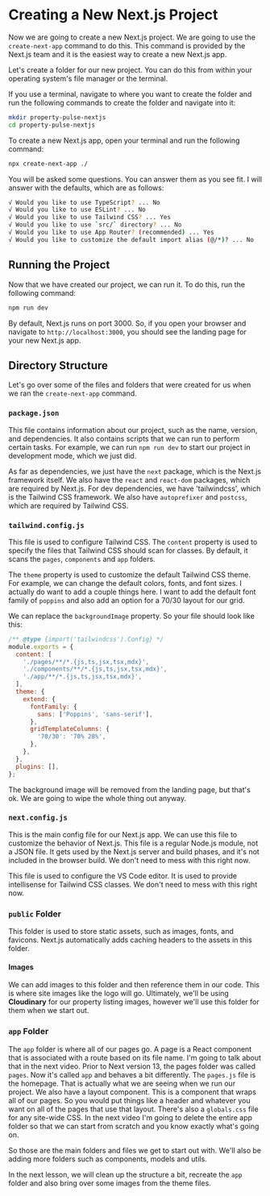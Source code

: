 # Creating a New Next.js Project

Now we are going to create a new Next.js project. We are going to use the `create-next-app` command to do this. This command is provided by the Next.js team and it is the easiest way to create a new Next.js app.

Let's create a folder for our new project. You can do this from within your operating system's file manager or the terminal.

If you use a terminal, navigate to where you want to create the folder and run the following commands to create the folder and navigate into it:

```bash
mkdir property-pulse-nextjs
cd property-pulse-nextjs
```

To create a new Next.js app, open your terminal and run the following command:

```bash
npx create-next-app ./
```

You will be asked some questions. You can answer them as you see fit. I will answer with the defaults, which are as follows:

```bash
√ Would you like to use TypeScript? ... No
√ Would you like to use ESLint? ... No
√ Would you like to use Tailwind CSS? ... Yes
√ Would you like to use `src/` directory? ... No
√ Would you like to use App Router? (recommended) ... Yes
√ Would you like to customize the default import alias (@/*)? ... No
```

## Running the Project

Now that we have created our project, we can run it. To do this, run the following command:

```bash
npm run dev
```

By default, Next.js runs on port 3000. So, if you open your browser and navigate to `http://localhost:3000`, you should see the landing page for your new Next.js app.

## Directory Structure

Let's go over some of the files and folders that were created for us when we ran the `create-next-app` command.

### `package.json`

This file contains information about our project, such as the name, version, and dependencies. It also contains scripts that we can run to perform certain tasks. For example, we can run `npm run dev` to start our project in development mode, which we just did.

As far as dependencies, we just have the `next` package, which is the Next.js framework itself. We also have the `react` and `react-dom` packages, which are required by Next.js. For dev dependencies, we have 'tailwindcss', which is the Tailwind CSS framework. We also have `autoprefixer` and `postcss`, which are required by Tailwind CSS.

### `tailwind.config.js`

This file is used to configure Tailwind CSS. The `content` property is used to specify the files that Tailwind CSS should scan for classes. By default, it scans the `pages`, `components` and `app` folders.

The `theme` property is used to customize the default Tailwind CSS theme. For example, we can change the default colors, fonts, and font sizes. I actually do want to add a couple things here. I want to add the default font family of `poppins` and also add an option for a 70/30 layout for our grid.

We can replace the `backgroundImage` property. So your file should look like this:

```js
/** @type {import('tailwindcss').Config} */
module.exports = {
  content: [
    './pages/**/*.{js,ts,jsx,tsx,mdx}',
    './components/**/*.{js,ts,jsx,tsx,mdx}',
    './app/**/*.{js,ts,jsx,tsx,mdx}',
  ],
  theme: {
    extend: {
      fontFamily: {
        sans: ['Poppins', 'sans-serif'],
      },
      gridTemplateColumns: {
        '70/30': '70% 28%',
      },
    },
  },
  plugins: [],
};
```

The background image will be removed from the landing page, but that's ok. We are going to wipe the whole thing out anyway.

### `next.config.js`

This is the main config file for our Next.js app. We can use this file to customize the behavior of Next.js. This file is a regular Node.js module, not a JSON file. It gets used by the Next.js server and build phases, and it's not included in the browser build. We don't need to mess with this right now.

This file is used to configure the VS Code editor. It is used to provide intellisense for Tailwind CSS classes. We don't need to mess with this right now.

### `public` Folder

This folder is used to store static assets, such as images, fonts, and favicons. Next.js automatically adds caching headers to the assets in this folder.

#### Images

We can add images to this folder and then reference them in our code. This is where site images like the logo will go. Ultimately, we'll be using **Cloudinary** for our property listing images, however we'll use this folder for them when we start out.

### `app` Folder

The `app` folder is where all of our pages go. A page is a React component that is associated with a route based on its file name. I'm going to talk about that in the next video. Prior to Next version 13, the pages folder was called `pages`. Now it's called `app` and behaves a bit differently. The `pages.js` file is the homepage. That is actually what we are seeing when we run our project. We also have a layout component. This is a component that wraps all of our pages. So you would put things like a header and whatever you want on all of the pages that use that layout. There's also a `globals.css` file for any site-wide CSS. In the next video I'm going to delete the entire app folder so that we can start from scratch and you know exactly what's going on.

So those are the main folders and files we get to start out with. We'll also be adding more folders such as components, models and utils.

In the next lesson, we will clean up the structure a bit, recreate the `app` folder and also bring over some images from the theme files.
